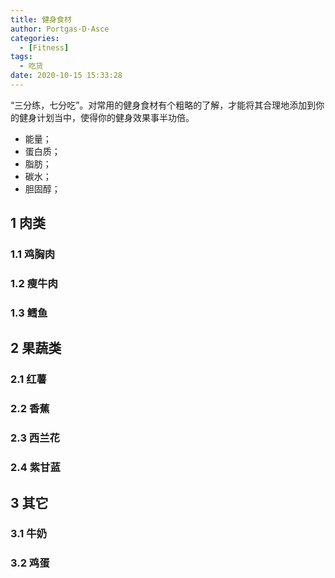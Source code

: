```yaml
---
title: 健身食材
author: Portgas·D·Asce
categories:
  - [Fitness]
tags:
  - 吃货
date: 2020-10-15 15:33:28
---
```


“三分练，七分吃”。对常用的健身食材有个粗略的了解，才能将其合理地添加到你的健身计划当中，使得你的健身效果事半功倍。

<!--more-->

- 能量；
- 蛋白质；
- 脂肪；
- 碳水；
- 胆固醇；

## 1 肉类
### 1.1 鸡胸肉
### 1.2 瘦牛肉
### 1.3 鳕鱼

## 2 果蔬类
### 2.1 红薯
### 2.2 香蕉
### 2.3 西兰花
### 2.4 紫甘蓝


## 3 其它
### 3.1 牛奶
### 3.2 鸡蛋

